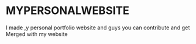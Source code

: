 # MYPERSONALWEBSITE
I made ,y personal portfolio website and guys you can contribute and get Merged with my website
